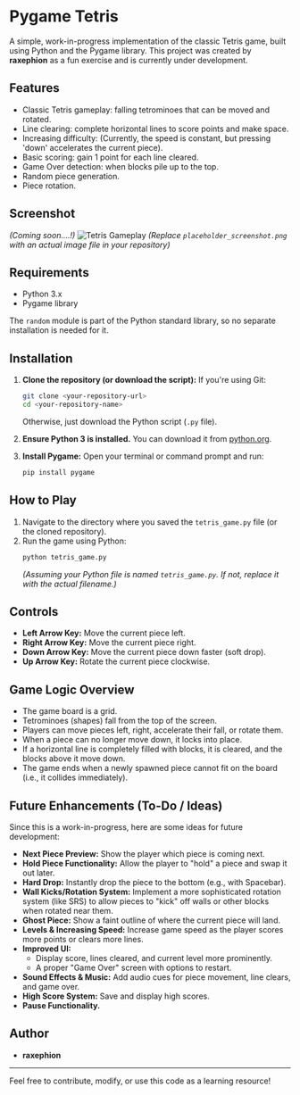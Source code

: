 # Pygame Tetris

A simple, work-in-progress implementation of the classic Tetris game, built using Python and the Pygame library. This project was created by **raxephion** as a fun exercise and is currently under development.

## Features

*   Classic Tetris gameplay: falling tetrominoes that can be moved and rotated.
*   Line clearing: complete horizontal lines to score points and make space.
*   Increasing difficulty: (Currently, the speed is constant, but pressing 'down' accelerates the current piece).
*   Basic scoring: gain 1 point for each line cleared.
*   Game Over detection: when blocks pile up to the top.
*   Random piece generation.
*   Piece rotation.

## Screenshot

*(Coming soon....!)*
![Tetris Gameplay](placeholder_screenshot.png)
*(Replace `placeholder_screenshot.png` with an actual image file in your repository)*

## Requirements

*   Python 3.x
*   Pygame library

The `random` module is part of the Python standard library, so no separate installation is needed for it.

## Installation

1.  **Clone the repository (or download the script):**
    If you're using Git:
    ```bash
    git clone <your-repository-url>
    cd <your-repository-name>
    ```
    Otherwise, just download the Python script (`.py` file).

2.  **Ensure Python 3 is installed.**
    You can download it from [python.org](https://www.python.org/downloads/).

3.  **Install Pygame:**
    Open your terminal or command prompt and run:
    ```bash
    pip install pygame
    ```

## How to Play

1.  Navigate to the directory where you saved the `tetris_game.py` file (or the cloned repository).
2.  Run the game using Python:
    ```bash
    python tetris_game.py
    ```
    *(Assuming your Python file is named `tetris_game.py`. If not, replace it with the actual filename.)*

## Controls

*   **Left Arrow Key:** Move the current piece left.
*   **Right Arrow Key:** Move the current piece right.
*   **Down Arrow Key:** Move the current piece down faster (soft drop).
*   **Up Arrow Key:** Rotate the current piece clockwise.

## Game Logic Overview

*   The game board is a grid.
*   Tetrominoes (shapes) fall from the top of the screen.
*   Players can move pieces left, right, accelerate their fall, or rotate them.
*   When a piece can no longer move down, it locks into place.
*   If a horizontal line is completely filled with blocks, it is cleared, and the blocks above it move down.
*   The game ends when a newly spawned piece cannot fit on the board (i.e., it collides immediately).

## Future Enhancements (To-Do / Ideas)

Since this is a work-in-progress, here are some ideas for future development:

*   **Next Piece Preview:** Show the player which piece is coming next.
*   **Hold Piece Functionality:** Allow the player to "hold" a piece and swap it out later.
*   **Hard Drop:** Instantly drop the piece to the bottom (e.g., with Spacebar).
*   **Wall Kicks/Rotation System:** Implement a more sophisticated rotation system (like SRS) to allow pieces to "kick" off walls or other blocks when rotated near them.
*   **Ghost Piece:** Show a faint outline of where the current piece will land.
*   **Levels & Increasing Speed:** Increase game speed as the player scores more points or clears more lines.
*   **Improved UI:**
    *   Display score, lines cleared, and current level more prominently.
    *   A proper "Game Over" screen with options to restart.
*   **Sound Effects & Music:** Add audio cues for piece movement, line clears, and game over.
*   **High Score System:** Save and display high scores.
*   **Pause Functionality.**

## Author

*   **raxephion**

---

Feel free to contribute, modify, or use this code as a learning resource!

